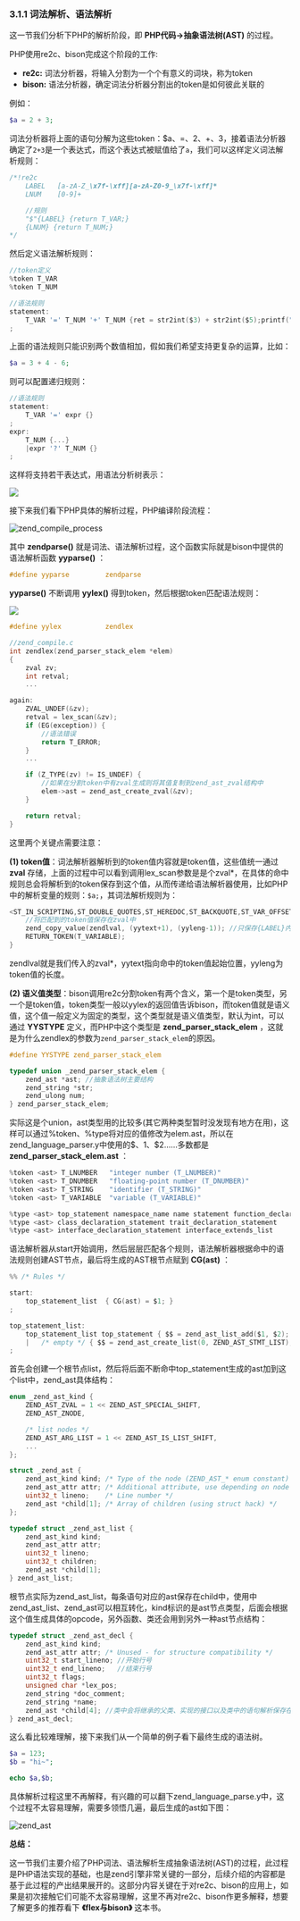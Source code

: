 ### 3.1.1 词法解析、语法解析
这一节我们分析下PHP的解析阶段，即 __PHP代码->抽象语法树(AST)__ 的过程。

PHP使用re2c、bison完成这个阶段的工作:
* __re2c:__ 词法分析器，将输入分割为一个个有意义的词块，称为token
* __bison:__ 语法分析器，确定词法分析器分割出的token是如何彼此关联的

例如：
```php
$a = 2 + 3;
```
词法分析器将上面的语句分解为这些token：$a、=、2、+、3，接着语法分析器确定了`2+3`是一个表达式，而这个表达式被赋值给了`a`，我们可以这样定义词法解析规则：
```c
/*!re2c
    LABEL   [a-zA-Z_\x7f-\xff][a-zA-Z0-9_\x7f-\xff]*
    LNUM    [0-9]+

    //规则
    "$"{LABEL} {return T_VAR;}
    {LNUM} {return T_NUM;}
*/
```
然后定义语法解析规则：
```c
//token定义
%token T_VAR
%token T_NUM

//语法规则
statement:
    T_VAR '=' T_NUM '+' T_NUM {ret = str2int($3) + str2int($5);printf("%d",ret);}
;
```
上面的语法规则只能识别两个数值相加，假如我们希望支持更复杂的运算，比如：
```php
$a = 3 + 4 - 6;
```
则可以配置递归规则：
```c
//语法规则
statement:
    T_VAR '=' expr {}
;
expr:
    T_NUM {...}
    |expr '?' T_NUM {}
;
```
这样将支持若干表达式，用语法分析树表示：

![](../img/zend_parse_1.png)

接下来我们看下PHP具体的解析过程，PHP编译阶段流程：

![zend_compile_process](../img/zend_compile_process.png)

其中 __zendparse()__ 就是词法、语法解析过程，这个函数实际就是bison中提供的语法解析函数 __yyparse()__ ：
```c
#define yyparse         zendparse
```
__yyparse()__ 不断调用 __yylex()__ 得到token，然后根据token匹配语法规则：

![](../img/zend_parse_2.png)

```c
#define yylex           zendlex

//zend_compile.c
int zendlex(zend_parser_stack_elem *elem)
{
    zval zv;
    int retval;
    ...

again:
    ZVAL_UNDEF(&zv);
    retval = lex_scan(&zv);
    if (EG(exception)) {
        //语法错误
        return T_ERROR;
    }
    ...

    if (Z_TYPE(zv) != IS_UNDEF) {
        //如果在分割token中有zval生成则将其值复制到zend_ast_zval结构中
        elem->ast = zend_ast_create_zval(&zv);
    }

    return retval;
}
```
这里两个关键点需要注意：

__(1) token值__：词法解析器解析到的token值内容就是token值，这些值统一通过 __zval__ 存储，上面的过程中可以看到调用lex_scan参数是是个zval*，在具体的命中规则总会将解析到的token保存到这个值，从而传递给语法解析器使用，比如PHP中的解析变量的规则：`$a;`，其词法解析规则为：
```c
<ST_IN_SCRIPTING,ST_DOUBLE_QUOTES,ST_HEREDOC,ST_BACKQUOTE,ST_VAR_OFFSET>"$"{LABEL} {
    //将匹配到的token值保存在zval中
    zend_copy_value(zendlval, (yytext+1), (yyleng-1)); //只保存{LABEL}内容，不包括$，所以是yytext+1
    RETURN_TOKEN(T_VARIABLE);
}
```
zendlval就是我们传入的zval*，yytext指向命中的token值起始位置，yyleng为token值的长度。

__(2) 语义值类型__：bison调用re2c分割token有两个含义，第一个是token类型，另一个是token值，token类型一般以yylex的返回值告诉bison，而token值就是语义值，这个值一般定义为固定的类型，这个类型就是语义值类型，默认为int，可以通过 __YYSTYPE__ 定义，而PHP中这个类型是 __zend_parser_stack_elem__ ，这就是为什么zendlex的参数为`zend_parser_stack_elem`的原因。
```c
#define YYSTYPE zend_parser_stack_elem

typedef union _zend_parser_stack_elem {
    zend_ast *ast; //抽象语法树主要结构
    zend_string *str;
    zend_ulong num;
} zend_parser_stack_elem;
```
实际这是个union，ast类型用的比较多(其它两种类型暂时没发现有地方在用)，这样可以通过%token、%type将对应的值修改为elem.ast，所以在zend_language_parser.y中使用的$$、$1、$2......多数都是 __zend_parser_stack_elem.ast__ ：
```c
%token <ast> T_LNUMBER   "integer number (T_LNUMBER)"
%token <ast> T_DNUMBER   "floating-point number (T_DNUMBER)"
%token <ast> T_STRING    "identifier (T_STRING)"
%token <ast> T_VARIABLE  "variable (T_VARIABLE)"

%type <ast> top_statement namespace_name name statement function_declaration_statement
%type <ast> class_declaration_statement trait_declaration_statement
%type <ast> interface_declaration_statement interface_extends_list
```

语法解析器从start开始调用，然后层层匹配各个规则，语法解析器根据命中的语法规则创建AST节点，最后将生成的AST根节点赋到 __CG(ast)__ ：
```c
%% /* Rules */

start:
    top_statement_list  { CG(ast) = $1; }
;

top_statement_list:
    top_statement_list top_statement { $$ = zend_ast_list_add($1, $2); }
    |   /* empty */ { $$ = zend_ast_create_list(0, ZEND_AST_STMT_LIST); }
;
```
首先会创建一个根节点list，然后将后面不断命中top_statement生成的ast加到这个list中，zend_ast具体结构：

```c
enum _zend_ast_kind {
    ZEND_AST_ZVAL = 1 << ZEND_AST_SPECIAL_SHIFT,
    ZEND_AST_ZNODE,

    /* list nodes */
    ZEND_AST_ARG_LIST = 1 << ZEND_AST_IS_LIST_SHIFT,
    ...
};

struct _zend_ast {
    zend_ast_kind kind; /* Type of the node (ZEND_AST_* enum constant) */
    zend_ast_attr attr; /* Additional attribute, use depending on node type */
    uint32_t lineno;    /* Line number */
    zend_ast *child[1]; /* Array of children (using struct hack) */
};

typedef struct _zend_ast_list {
    zend_ast_kind kind;
    zend_ast_attr attr;
    uint32_t lineno;
    uint32_t children;
    zend_ast *child[1];
} zend_ast_list;
```
根节点实际为zend_ast_list，每条语句对应的ast保存在child中，使用中zend_ast_list、zend_ast可以相互转化，kind标识的是ast节点类型，后面会根据这个值生成具体的opcode，另外函数、类还会用到另外一种ast节点结构：
```c
typedef struct _zend_ast_decl {
    zend_ast_kind kind;
    zend_ast_attr attr; /* Unused - for structure compatibility */
    uint32_t start_lineno; //开始行号
    uint32_t end_lineno;   //结束行号
    uint32_t flags;
    unsigned char *lex_pos;
    zend_string *doc_comment;
    zend_string *name;
    zend_ast *child[4]; //类中会将继承的父类、实现的接口以及类中的语句解析保存在child中
} zend_ast_decl;
```
这么看比较难理解，接下来我们从一个简单的例子看下最终生成的语法树。

```php
$a = 123;
$b = "hi~";

echo $a,$b;
```
具体解析过程这里不再解释，有兴趣的可以翻下zend_language_parse.y中，这个过程不太容易理解，需要多领悟几遍，最后生成的ast如下图：

![zend_ast](../img/zend_ast.png)

__总结：__

这一节我们主要介绍了PHP词法、语法解析生成抽象语法树(AST)的过程，此过程是PHP语法实现的基础，也是zend引擎非常关键的一部分，后续介绍的内容都是基于此过程的产出结果展开的。这部分内容关键在于对re2c、bison的应用上，如果是初次接触它们可能不太容易理解，这里不再对re2c、bison作更多解释，想要了解更多的推荐看下 __《flex与bison》__ 这本书。
